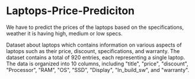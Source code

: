 # Laptops-Price-Prediciton
We have to predict the prices of the laptops based on the specifications, weather it is having high, medium or low specs.

Dataset about laptops which contains information on various aspects of laptops such as their price, discount, specifications, and warranty. The dataset contains a total of 920 entries, each representing a single laptop. The data is organized into 10 columns, including "title", "price", "discount", "Processor", "RAM", "OS", "SSD", "Display", "In_build_sw", and "warranty".
